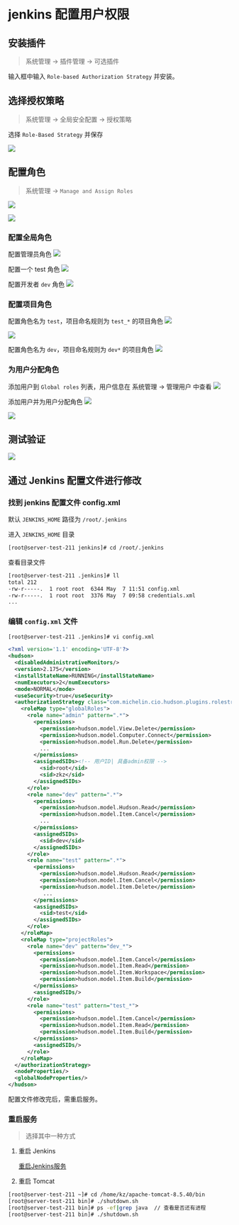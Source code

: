# jenkins 配置用户权限

## 安装插件

> 系统管理 -> 插件管理 -> 可选插件

输入框中输入 `Role-based Authorization Strategy` 并安装。

## 选择授权策略

> 系统管理 -> 全局安全配置 -> 授权策略

选择 `Role-Based Strategy` 并保存

![](snapshot/jenkins_user_role.png)

## 配置角色

> 系统管理 -> `Manage and Assign Roles`

![](snapshot/jenkins_user_role1.png)

![](snapshot/jenkins_user_role2.png)


### 配置全局角色

配置管理员角色
![](snapshot/jenkins_user_role3.png)

配置一个 test 角色
![](snapshot/jenkins_user_role4.png)

配置开发者 `dev` 角色
![](snapshot/jenkins_user_role4-3.png)

### 配置项目角色

配置角色名为 `test`，项目命名规则为 `test_*` 的项目角色
![](snapshot/jenkins_user_role4-1.png)


![](snapshot/jenkins_user_role4-2.png)

配置角色名为 `dev`，项目命名规则为 `dev*` 的项目角色
![](snapshot/jenkins_user_role4-4.png)

### 为用户分配角色

添加用户到 `Global roles` 列表，用户信息在 系统管理 -> 管理用户 中查看
![](snapshot/jenkins_user_role5-1.png)

添加用户并为用户分配角色
![](snapshot/jenkins_user_role5.png)

![](snapshot/jenkins_user_role5-2.png)

## 测试验证

![](snapshot/jenkins_user_role5-3.png)


## 通过 Jenkins 配置文件进行修改

### 找到 jenkins 配置文件 config.xml

默认 `JENKINS_HOME` 路径为 `/root/.jenkins`

进入 `JENKINS_HOME` 目录
```bash
[root@server-test-211 jenkins]# cd /root/.jenkins

```

查看目录文件
```bash
[root@server-test-211 .jenkins]# ll
total 212
-rw-r-----.  1 root root  6344 May  7 11:51 config.xml
-rw-r-----.  1 root root  3376 May  7 09:58 credentials.xml
...
```

### 编辑 `config.xml` 文件
```bash
[root@server-test-211 .jenkins]# vi config.xml
```

```xml
<?xml version='1.1' encoding='UTF-8'?>
<hudson>
  <disabledAdministrativeMonitors/>
  <version>2.175</version>
  <installStateName>RUNNING</installStateName>
  <numExecutors>2</numExecutors>
  <mode>NORMAL</mode>
  <useSecurity>true</useSecurity>
  <authorizationStrategy class="com.michelin.cio.hudson.plugins.rolestrategy.RoleBasedAuthorizationStrategy">
    <roleMap type="globalRoles">
      <role name="admin" pattern=".*">
        <permissions>
          <permission>hudson.model.View.Delete</permission>
          <permission>hudson.model.Computer.Connect</permission>
          <permission>hudson.model.Run.Delete</permission>
          ...
        </permissions>
        <assignedSIDs><!-- 用户ID| 具备admin权限 -->
          <sid>root</sid>
          <sid>zkz</sid>
        </assignedSIDs>
      </role>
      <role name="dev" pattern=".*">
        <permissions>
          <permission>hudson.model.Hudson.Read</permission>
          <permission>hudson.model.Item.Cancel</permission>
          ...
        </permissions>
        <assignedSIDs>
          <sid>dev</sid>
        </assignedSIDs>
      </role>
      <role name="test" pattern=".*">
        <permissions>
          <permission>hudson.model.Hudson.Read</permission>
          <permission>hudson.model.Item.Cancel</permission>
          <permission>hudson.model.Item.Delete</permission>
           ...
        </permissions>
        <assignedSIDs>
          <sid>test</sid>
        </assignedSIDs>
      </role>
    </roleMap>
    <roleMap type="projectRoles">
      <role name="dev" pattern="dev_*">
        <permissions>
          <permission>hudson.model.Item.Cancel</permission>
          <permission>hudson.model.Item.Read</permission>
          <permission>hudson.model.Item.Workspace</permission>
          <permission>hudson.model.Item.Build</permission>
        </permissions>
        <assignedSIDs/>
      </role>
      <role name="test" pattern="test_*">
        <permissions>
          <permission>hudson.model.Item.Cancel</permission>
          <permission>hudson.model.Item.Read</permission>
          <permission>hudson.model.Item.Build</permission>
        </permissions>
        <assignedSIDs/>
      </role>
    </roleMap>
  </authorizationStrategy>
  <nodeProperties/>
  <globalNodeProperties/>
</hudson>
```
配置文件修改完后，需重启服务。

### 重启服务

> 选择其中一种方式

1. 重启 Jenkins
   
   [重启Jenkins服务](jenkins-normal-command.md)

2. 重启 Tomcat

```bash
[root@server-test-211 ~]# cd /home/kz/apache-tomcat-8.5.40/bin
[root@server-test-211 bin]# ./shutdown.sh
[root@server-test-211 bin]# ps -ef|grep java  // 查看是否还有进程
[root@server-test-211 bin]# ./shutdown.sh
```
